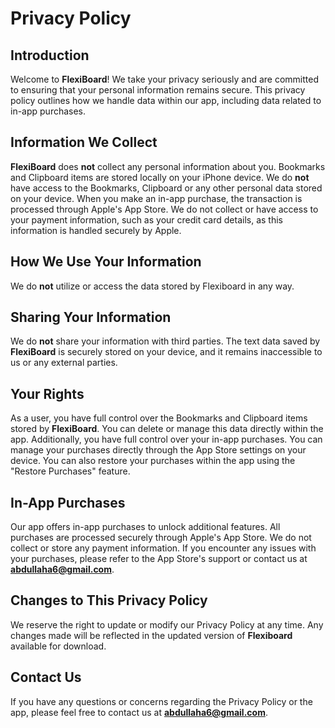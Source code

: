 # Privacy Policy

## Introduction
Welcome to **FlexiBoard**! We take your privacy seriously and are committed to ensuring that your personal information remains secure. This privacy policy outlines how we handle data within our app, including data related to in-app purchases.

## Information We Collect
**FlexiBoard** does **not** collect any personal information about you. Bookmarks and Clipboard items are stored locally on your iPhone device. We do **not** have access to the Bookmarks, Clipboard or any other personal data stored on your device.
    When you make an in-app purchase, the transaction is processed through Apple's App Store. We do not collect or have access to your payment information, such as your credit card details, as this information is handled securely by Apple.

## How We Use Your Information
We do **not** utilize or access the data stored by Flexiboard in any way.

## Sharing Your Information
We do **not** share your information with third parties. The text data saved by **FlexiBoard** is securely stored on your device, and it remains inaccessible to us or any external parties.

## Your Rights
As a user, you have full control over the Bookmarks and Clipboard items stored by **FlexiBoard**. You can delete or manage this data directly within the app.
    Additionally, you have full control over your in-app purchases. You can manage your purchases directly through the App Store settings on your device. You can also restore your purchases within the app using the "Restore Purchases" feature.

## In-App Purchases
Our app offers in-app purchases to unlock additional features. All purchases are processed securely through Apple's App Store. We do not collect or store any payment information. If you encounter any issues with your purchases, please refer to the App Store's support or contact us at **abdullaha6@gmail.com**.

## Changes to This Privacy Policy
We reserve the right to update or modify our Privacy Policy at any time. Any changes made will be reflected in the updated version of **Flexiboard** available for download.

## Contact Us
If you have any questions or concerns regarding the Privacy Policy or the app, please feel free to contact us at **abdullaha6@gmail.com**.
